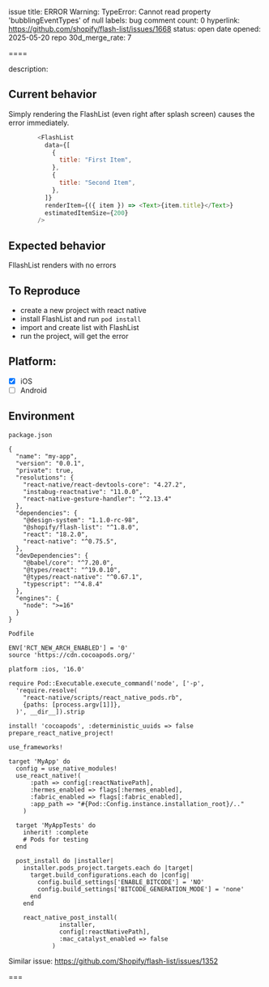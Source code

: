 issue title: ERROR  Warning: TypeError: Cannot read property 'bubblingEventTypes' of null
labels: bug
comment count: 0
hyperlink: https://github.com/shopify/flash-list/issues/1668
status: open
date opened: 2025-05-20
repo 30d_merge_rate: 7

====

description:
<!-- Thanks for taking the time to fill out this bug report!

If this is not a bug report, please use other relevant channels:
- [Create a feature proposal on Discussions](https://github.com/Shopify/flash-list/discussions/new)
- [Chat with others in the #flash-list channel on Shopify React Native Open Source Discord](https://discord.com/channels/928252803867107358/986654488326701116)

Before you proceed:

- Make sure you are on latest versions of the FlashList package.
- If you are having an issue with your machine or build tools, the issue belongs on another repository as that is outside of the scope of FlashList. -->

## Current behavior

<!-- What code are you running and what is happening? Include a screenshot or video if it's a UI related issue. -->
Simply rendering the FlashList (even right after splash screen) causes the error immediately.

```javascript
        <FlashList
          data={[
            {
              title: "First Item",
            },
            {
              title: "Second Item",
            },
          ]}
          renderItem={({ item }) => <Text>{item.title}</Text>}
          estimatedItemSize={200}
        />
```

## Expected behavior

<!-- What do you expect to happen instead? -->
FllashList renders with no errors

## To Reproduce

<!-- Please provide a way to reproduce the problem if it's possible. Use the fixture app to create an example that reproduces the bug and provide a link to a GitHub repository under your username. -->

- create a new project with react native
- install FlashList and run `pod install`
- import and create list with FlashList
- run the project, will get the error

## Platform:

- [x] iOS
- [ ] Android

## Environment

<!-- What is the exact version of @shopify/flash-list that you are using? -->

`package.json`
```
{
  "name": "my-app",
  "version": "0.0.1",
  "private": true,
  "resolutions": {
    "react-native/react-devtools-core": "4.27.2",
    "instabug-reactnative": "11.0.0",
    "react-native-gesture-handler": "^2.13.4"
  },
  "dependencies": {
    "@design-system": "1.1.0-rc-98",
    "@shopify/flash-list": "^1.8.0",
    "react": "18.2.0",
    "react-native": "^0.75.5",
  },
  "devDependencies": {
    "@babel/core": "^7.20.0",
    "@types/react": "^19.0.10",
    "@types/react-native": "^0.67.1",
    "typescript": "^4.8.4"
  },
  "engines": {
    "node": ">=16"
  }
}
```

`Podfile`

```
ENV['RCT_NEW_ARCH_ENABLED'] = '0'
source 'https://cdn.cocoapods.org/'

platform :ios, '16.0'

require Pod::Executable.execute_command('node', ['-p',
  'require.resolve(
    "react-native/scripts/react_native_pods.rb",
    {paths: [process.argv[1]]},
  )', __dir__]).strip

install! 'cocoapods', :deterministic_uuids => false
prepare_react_native_project!

use_frameworks!

target 'MyApp' do
  config = use_native_modules!
  use_react_native!(
      :path => config[:reactNativePath],
      :hermes_enabled => flags[:hermes_enabled],
      :fabric_enabled => flags[:fabric_enabled],
      :app_path => "#{Pod::Config.instance.installation_root}/.."
    )

  target 'MyAppTests' do
    inherit! :complete
    # Pods for testing
  end

  post_install do |installer|
    installer.pods_project.targets.each do |target|
      target.build_configurations.each do |config|
        config.build_settings['ENABLE_BITCODE'] = 'NO'
        config.build_settings['BITCODE_GENERATION_MODE'] = 'none'
      end
    end

    react_native_post_install(
              installer,
              config[:reactNativePath],
              :mac_catalyst_enabled => false
            )
```

Similar issue: https://github.com/Shopify/flash-list/issues/1352

===
